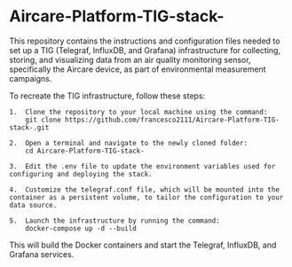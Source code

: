 # Aircare-Platform-TIG-stack-
This repository contains the instructions and configuration files needed to set up a TIG (Telegraf, InfluxDB, and Grafana) infrastructure for collecting, storing, and visualizing data from an air quality monitoring sensor, specifically the Aircare device, as part of environmental measurement campaigns.

To recreate the TIG infrastructure, follow these steps:

	1.	Clone the repository to your local machine using the command:
		git clone https://github.com/francesco2111/Aircare-Platform-TIG-stack-.git

	2.	Open a terminal and navigate to the newly cloned folder:
		cd Aircare-Platform-TIG-stack-

	3.	Edit the .env file to update the environment variables used for configuring and deploying the stack.

	4.	Customize the telegraf.conf file, which will be mounted into the container as a persistent volume, to tailor the configuration to your data source.

	5.	Launch the infrastructure by running the command:
		docker-compose up -d --build
  
This will build the Docker containers and start the Telegraf, InfluxDB, and Grafana services.
